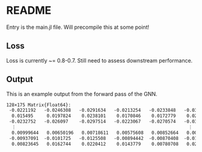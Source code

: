 # README

Entry is the main.jl file. Will precompile this at some point!

## Loss

Loss is currently ~= 0.8-0.7. Still need to assess downstream performance.

## Output

This is an example output from the forward pass of the GNN.

```md
128×175 Matrix{Float64}:
 -0.0221192   -0.0246308   -0.0291634   -0.0213254   -0.0233848   -0.0300206   -0.0232344   …  -0.0215048   -0.0102273   -0.0114219   -0.0160575   -0.0193334   -0.00821276  -0.0210816
  0.015495     0.0197824    0.0238101    0.0170846    0.0172779    0.0249568    0.0182756       0.0172537    0.00790803   0.00778467   0.0134562    0.0164015    0.0065925    0.017608
 -0.0232752   -0.026097    -0.0297514   -0.0223067   -0.0270574   -0.0311353   -0.0243018      -0.0232325   -0.0108188   -0.0110187   -0.0145741   -0.0210484   -0.00355808  -0.0210238
  ⋮                                                                ⋮                        ⋱                             ⋮
  0.00999644   0.00650196   0.00718611   0.00575608   0.00852664   0.00649885   0.00688723  …   0.00563447   0.00325958   0.00572381   0.00362971   0.00341912   0.0030369    0.0045548
 -0.00937091  -0.0101725   -0.0125508   -0.00894442  -0.00870408  -0.0126511   -0.00976988     -0.00867457  -0.00425361  -0.00531933  -0.00772625  -0.00766041  -0.00578376  -0.00926908
  0.00823645   0.0162744    0.0220412    0.0143779    0.00780708   0.0232603    0.0146824       0.0135153    0.00589127   0.00505495   0.0157325    0.0145099    0.0127834    0.017778
```
